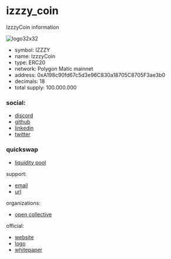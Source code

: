 # izzzy_coin
IzzzyCoin information 

![logo32x32](https://user-images.githubusercontent.com/52882128/175814022-41a6feb7-b474-47d3-bb92-6dd2c0c7e1f4.png)
- symbol: IZZZY
- name: IzzzyCoin
- type: ERC20
- network: Polygon Matic mainnet
- address: 0xA198c90fd67c5d3e96C830a18705C8705F3ae3b0
- decimals: 18
- total supply: 100.000.000

### social: 
- [discord](https://discord.gg/RMka34MTEC)
- [github](https://github.com/izzzy-xyz)
- [linkedin](https://www.linkedin.com/company/izzzy/)
- [twitter](https://twitter.com/izzzy_xyz)

### quickswap
- [liquidity pool](https://quickswap.exchange/#/add/ETH/0xA198c90fd67c5d3e96C830a18705C8705F3ae3b0)

support: 
- [email](contact@izzzy.xyz)
- [url](https://izzzy.xyz/)

organizations:
- [open collective](https://opencollective.com/izzzyxyz)

official:
- [website](https://izzzy.xyz/)
- [logo](https://gateway.ipfscdn.io/ipfs/QmNQqBGZg9bAxNCgVaS9szy2NqiBva8mYmHwuEgA8pQK9B/0.png)
- [whitepaper](https://drive.google.com/file/d/1cXPnMUF3pBui7Obw6OiV87V8YVNZRb-N/view)
